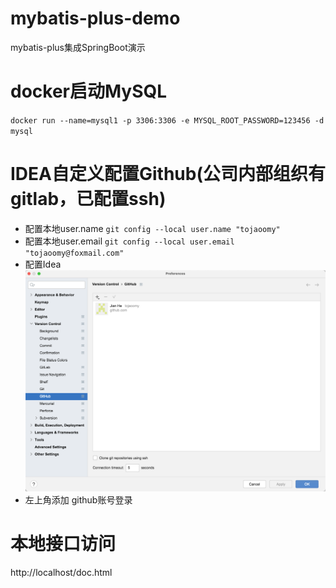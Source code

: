 # mybatis-plus-demo
mybatis-plus集成SpringBoot演示

# docker启动MySQL
`docker run --name=mysql1 -p 3306:3306 -e MYSQL_ROOT_PASSWORD=123456 -d mysql`

# IDEA自定义配置Github(公司内部组织有gitlab，已配置ssh)
- 配置本地user.name `git config --local user.name "tojaoomy" `
- 配置本地user.email `git config --local user.email "tojaoomy@foxmail.com" `
- 配置Idea ![idea-github-setting](idea-github-setting.png)
- 左上角添加 github账号登录

# 本地接口访问
http://localhost/doc.html